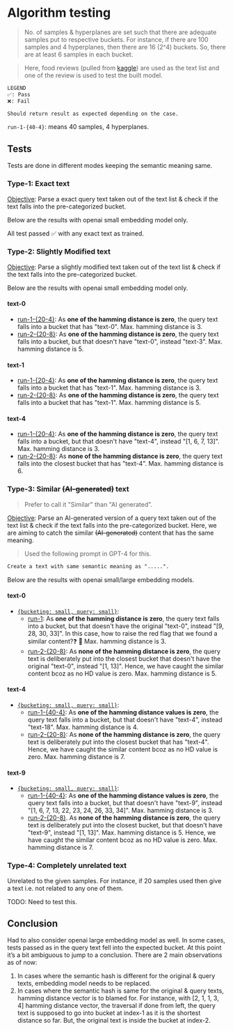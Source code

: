 # Algorithm testing

> No. of samples & hyperplanes are set such that there are adequate samples put to respective buckets. For instance, if there are 100 samples and 4 hyperplanes, then there are 16 (2^4) buckets. So, there are at least 6 samples in each bucket.

> Here, food reviews (pulled from [kaggle](https://www.kaggle.com/datasets/snap/amazon-fine-food-reviews)) are used as the text list and one of the review is used to test the built model.

```txt
LEGEND
✅: Pass
❌: Fail

Should return result as expected depending on the case.
```

`run-1-{40-4}`: means 40 samples, 4 hyperplanes.

## Tests

Tests are done in different modes keeping the semantic meaning same.

### Type-1: Exact text

<u>Objective</u>: Parse a exact query text taken out of the text list & check if the text falls into the pre-categorized bucket.

Below are the results with openai small embedding model only.

All test passed ✅ with any exact text as trained.

### Type-2: Slightly Modified text

<u>Objective</u>: Parse a slightly modified text taken out of the text list & check if the text falls into the pre-categorized bucket.

Below are the results with openai small embedding model only.

#### text-0

- [run-1-{20-4}](./20_4_2a1.txt): As **one of the hamming distance is zero**, the query text falls into a bucket that has "text-0". Max. hamming distance is 3.
- [run-2-{20-8}](./20_8_2a2.txt): As **one of the hamming distance is zero**, the query text falls into a bucket, but that doesn't have "text-0", instead "text-3". Max. hamming distance is 5.

#### text-1

- [run-1-{20-4}](./20_4_2b1.txt): As **one of the hamming distance is zero**, the query text falls into a bucket that has "text-1". Max. hamming distance is 3.
- [run-2-{20-8}](./20_8_2b2.txt): As **one of the hamming distance is zero**, the query text falls into a bucket that has "text-1". Max. hamming distance is 5.

#### text-4

- [run-1-{20-4}](./20_4_2c1.txt): As **one of the hamming distance is zero**, the query text falls into a bucket, but that doesn't have "text-4", instead "[1, 6, 7, 13]". Max. hamming distance is 3.
- [run-2-{20-8}](./20_8_2c2.txt): As **none of the hamming distance is zero**, the query text falls into the closest bucket that has "text-4". Max. hamming distance is 6.

### Type-3: Similar ~~(AI-generated)~~ text

> Prefer to call it "Similar" than "AI generated".

<u>Objective</u>: Parse an AI-generated version of a query text taken out of the text list & check if the text falls into the pre-categorized bucket. Here, we are aiming to catch the similar ~~(AI-generated)~~ content that has the same meaning.

> Used the following prompt in GPT-4 for this.

```txt
Create a text with same semantic meaning as ".....".
```

Below are the results with openai small/large embedding models.

#### text-0

- <u>`{bucketing: small, query: small}`</u>:
  - [run-1](./40_4_3a.txt): As **one of the hamming distance is zero**, the query text falls into a bucket, but that doesn't have the original "text-0", instead "[9, 28, 30, 33]". In this case, how to raise the red flag that we found a similar content?❓ 🤔 Max. hamming distance is 3.
  - [run-2-{20-8}](./20_8_3a4.txt): As **none of the hamming distance is zero**, the query text is deliberately put into the closest bucket that doesn't have the original "text-0", instead "[1, 13]". Hence, we have caught the similar content bcoz as no HD value is zero. Max. hamming distance is 5.

<!--
  It seems like we need to switch to a better embedding model with more embedding values like `text-embedding-3-large` from available [OpenAI embedding models](https://platform.openai.com/docs/guides/embeddings/embedding-models).

- <u>`{bucketing: large, query: large}`</u>: When large model used for both, the hashes were different. [run-3](./40_4_3a3.txt) ✅

- <u>`{bucketing: large, query: small}`</u> [run-2](./40_4_3a2.txt) ❌ -->

#### text-4

- <u>`{bucketing: small, query: small}`</u>:
  - [run-1-{40-4}](./40_4_3b.txt): As **one of the hamming distance values is zero**, the query text falls into a bucket, but that doesn't have "text-4", instead "text-18". Max. hamming distance is 4.
  - [run-2-{20-8}](./20_8_3b2.txt):  As **none of the hamming distance is zero**, the query text is deliberately put into the closest bucket that has "text-4". Hence, we have caught the similar content bcoz as no HD value is zero. Max. hamming distance is 7.
  
<!-- - <u>`{bucketing: large, query: large}`</u>: When large model used for both, the hashes were different. [run-2](./40_4_3b2.txt) ❌

```txt
original text hash: 0010
generated text hash: 1010
```

- <u>`{bucketing: large, query: small}`</u> [run-2](./40_4_3b3.txt) ✅ -->

#### text-9

- <u>`{bucketing: small, query: small}`</u>:
  - [run-1-{40-4}](./40_4_3c.txt): As **one of the hamming distance values is zero**, the query text falls into a bucket, but that doesn't have "text-9", instead "[1, 6, 7, 13, 22, 23, 24, 26, 33, 34]". Max. hamming distance is 3.
  - [run-2-{20-8}](./20_8_3c4.txt). As **none of the hamming distance is zero**, the query text is deliberately put into the closest bucket, but that doesn't have "text-9", instead "[1, 13]". Max. hamming distance is 5. Hence, we have caught the similar content bcoz as no HD value is zero. Max. hamming distance is 7.

<!-- - <u>`{bucketing: large, query: large}`</u>: [run-2](./40_4_3c2.txt) ❌. The hashes differs by 1 bit.

```txt
original text hash: 0011
generated text hash: 0001
```

- <u>`{bucketing: large, query: small}`</u>: [run-3](./40_4_3c3.txt) ❌. The hashes are completely different.

```txt
original text hash: 0011
generated text hash: 1100
``` -->

### Type-4: Completely unrelated text

Unrelated to the given samples. For instance, if 20 samples used then give a text i.e. not related to any one of them.

TODO: Need to test this.

## Conclusion

Had to also consider openai large embedding model as well. In some cases, tests passed as in the query text fell into the expected bucket.
At this point it’s a bit ambiguous to jump to a conclusion. There are 2 main observations as of now:

1. In cases where the semantic hash is different for the original & query texts, embedding model needs to be replaced.
2. In cases where the semantic hash is same for the original & query texts, hamming distance vector is to blamed for. For instance, with [2, 1, 1, 3, 4] hamming distance vector, the traversal if done from left, the query text is supposed to go into bucket at index-1 as it is the shortest distance so far. But, the original text is inside the bucket at index-2.
